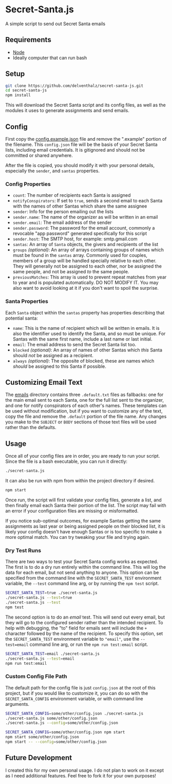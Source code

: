 # Secret-Santa.js

A simple script to send out Secret Santa emails

## Requirements

- [Node](https://nodejs.org/)
- Ideally computer that can run bash

## Setup

```bash
git clone https://github.com/delventhalz/secret-santa-js.git
cd secret-santa-js
npm install
```

This will download the Secret Santa script and its config files, as well as the
modules it uses to generate assignments and send emails.

## Config

First copy the [config.example.json](./config.example.json) file and remove the
".example" portion of the filename. This `config.json` file will be the basis
of your Secret Santa lists, including email credentials. It is gitignored and
should not be committed or shared anywhere.

After the file is copied, you should modify it with your personal details,
especially the `sender`, and `santas` properties.

### Config Properties

- `count`: The number of recipients each Santa is assigned
- `notifyConspirators`: If set to `true`, sends a second email to each Santa
  with the names of other Santas which share the same assignee
- `sender`: Info for the person emailing out the lists
- `sender.name`: The name of the organizer as will be written in an email
- `sender.email`: The email address of the sender
- `sender.password`: The password for the email account, commonly a revocable
  "app password" generated specifically for this script
- `sender.host`: The SMTP host, for example: smtp.gmail.com
- `santas`: An array of `Santa` objects, the givers and recipients of the list
- `groups` _(optional)_: An array of arrays containing groups of names which
  must be found in the `santas` array. Commonly used for couples, members of a
  group will be handled specially relative to each other. They will generally
  not be assigned to each other, nor be assigned the same people, and not be
  assigned _to_ the same people.
- `previousMatches`: This array is used to prevent repeat matches from year to
  year and is populated automatically. DO NOT MODIFY IT. You may also want to
  avoid looking at it if you don't want to spoil the surprise.

### Santa Properties

Each `Santa` object within the `santas` property has properties describing that
potential santa:

- `name`: This is the name of recipient which will be written in emails. It is
  also the identifier used to identify the Santa, and so must be unique. For
  Santas with the same first name, include a last name or last initial.
- `email`: The email address to send the Secret Santa list too.
- `blocked` _(optional)_: An array of names of other Santas which _this_ Santa
  should _not_ be assigned as a recipient.
- `always` _(optional)_: The opposite of blocked, these are names which _should_
  be assigned to this Santa if possible.

## Customizing Email Text

The [emails](./emails) directory contains three `.default.txt` files as
fallbacks: one for the main email sent to each Santa, one for the full list sent
to the organizer, and one for notify conspirators of each other's names. These
templates can be used without modification, but if you want to customize any of
the text, copy the file and remove the `.default` portion of the file name. Any
changes you make to the `SUBJECT` or `BODY` sections of those text files will be
used rather than the defaults.

## Usage

Once all of your config files are in order, you are ready to run your script.
Since the file is a bash executable, you can run it directly:

```bash
./secret-santa.js
```

It can also be run with npm from within the project directory if desired.

```bash
npm start
```

Once run, the script will first validate your config files, generate a list,
and then finally email each Santa their portion of the list. The script may fail
with an error if your configuration files are missing or misformatted.

If you notice sub-optimal outcomes, for example Santas getting the same
assignments as last year or being assigned people on their blocked list, it is
likely your config doesn't have enough Santas or is too specific to make a more
optimal match. You can try tweaking your file and trying again.

### Dry Test Runs

There are two ways to test your Secret Santa config works as expected. The first
is to do a dry run entirely within the command line. This will log the data for
each email, but not send anything to anyone. This option can be specified from
the command line with the `SECRET_SANTA_TEST` environment variable, the `--test`
command line arg, or by running the `npm test` script.

```bash
SECRET_SANTA_TEST=true ./secret-santa.js
./secret-santa.js --test=true
./secret-santa.js --test
npm test
```

The second option is to do an _email_ test. This will send out every email, but
they will go to the configured sender rather than the intended recipient. To
help with debugging, the "to" field for emails sent will include the `+`
character followed by the name of the recipient. To specify this option, set the
`SECRET_SANTA_TEST` environment variable to `"email"`, use the `--test=email`
command line arg, or run the `npm run test:email` script.

```bash
SECRET_SANTA_TEST=email ./secret-santa.js
./secret-santa.js --test=email
npm run test:email
```

### Custom Config File Path

The default path for the config file is just `config.json` at the root of this
project, but if you would like to customize it, you can do so with the
`SECRET_SANTA_CONFIG` environment variable, or with command line arguments.

```bash
SECRET_SANTA_CONFIG=some/other/config.json ./secret-santa.js
./secret-santa.js some/other/config.json
./secret-santa.js --config=some/other/config.json

SECRET_SANTA_CONFIG=some/other/config.json npm start
npm start some/other/config.json
npm start -- --config=some/other/config.json
```

## Future Development

I created this for my own personal usage. I do not plan to work on it except as
I need additional features. Feel free to fork it for your own purposes!
